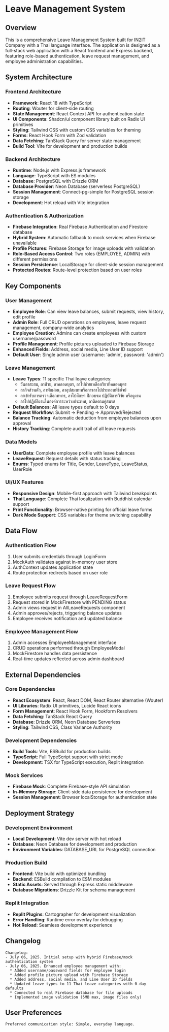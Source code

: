 # Leave Management System

## Overview

This is a comprehensive Leave Management System built for IN2IT Company with a Thai language interface. The application is designed as a full-stack web application with a React frontend and Express backend, featuring role-based authentication, leave request management, and employee administration capabilities.

## System Architecture

### Frontend Architecture
- **Framework**: React 18 with TypeScript
- **Routing**: Wouter for client-side routing
- **State Management**: React Context API for authentication state
- **UI Components**: Shadcn/ui component library built on Radix UI primitives
- **Styling**: Tailwind CSS with custom CSS variables for theming
- **Forms**: React Hook Form with Zod validation
- **Data Fetching**: TanStack Query for server state management
- **Build Tool**: Vite for development and production builds

### Backend Architecture
- **Runtime**: Node.js with Express.js framework
- **Language**: TypeScript with ES modules
- **Database**: PostgreSQL with Drizzle ORM
- **Database Provider**: Neon Database (serverless PostgreSQL)
- **Session Management**: Connect-pg-simple for PostgreSQL session storage
- **Development**: Hot reload with Vite integration

### Authentication & Authorization
- **Firebase Integration**: Real Firebase Authentication and Firestore database
- **Hybrid System**: Automatic fallback to mock services when Firebase unavailable
- **Profile Pictures**: Firebase Storage for image uploads with validation
- **Role-Based Access Control**: Two roles (EMPLOYEE, ADMIN) with different permissions
- **Session Persistence**: LocalStorage for client-side session management
- **Protected Routes**: Route-level protection based on user roles

## Key Components

### User Management
- **Employee Role**: Can view leave balances, submit requests, view history, edit profile
- **Admin Role**: Full CRUD operations on employees, leave request management, company-wide analytics
- **Employee Creation**: Admins can create employees with custom username/password
- **Profile Management**: Profile pictures uploaded to Firebase Storage
- **Enhanced Fields**: Address, social media, Line User ID support
- **Default User**: Single admin user (username: 'admin', password: 'admin')

### Leave Management
- **Leave Types**: 11 specific Thai leave categories:
  * วันลาสะสม, ลาป่วย, ลาคลอดบุตร, ลาไปช่วยเหลือภริยาที่คลอดบุตร
  * ลากิจส่วนตัว, ลาพักผ่อน, ลาอุปสมบทหรือการลาไปประกอบพิธีฮัจย์
  * ลาเข้ารับการตรวจเลือกทหาร, ลาไปศึกษา ฝึกอบรม ปฏิบัติการวิจัย หรือดูงาน
  * ลาไปปฏิบัติงานในองค์การระหว่างประเทศ, ลาติดตามคู่สมรส
- **Default Balances**: All leave types default to 0 days
- **Request Workflow**: Submit → Pending → Approved/Rejected
- **Balance Tracking**: Automatic deduction from employee balances upon approval
- **History Tracking**: Complete audit trail of all leave requests

### Data Models
- **UserData**: Complete employee profile with leave balances
- **LeaveRequest**: Request details with status tracking
- **Enums**: Typed enums for Title, Gender, LeaveType, LeaveStatus, UserRole

### UI/UX Features
- **Responsive Design**: Mobile-first approach with Tailwind breakpoints
- **Thai Language**: Complete Thai localization with Buddhist calendar support
- **Print Functionality**: Browser-native printing for official leave forms
- **Dark Mode Support**: CSS variables for theme switching capability

## Data Flow

### Authentication Flow
1. User submits credentials through LoginForm
2. MockAuth validates against in-memory user store
3. AuthContext updates application state
4. Route protection redirects based on user role

### Leave Request Flow
1. Employee submits request through LeaveRequestForm
2. Request stored in MockFirestore with PENDING status
3. Admin views request in AllLeaveRequests component
4. Admin approves/rejects, triggering balance updates
5. Employee receives notification and updated balance

### Employee Management Flow
1. Admin accesses EmployeeManagement interface
2. CRUD operations performed through EmployeeModal
3. MockFirestore handles data persistence
4. Real-time updates reflected across admin dashboard

## External Dependencies

### Core Dependencies
- **React Ecosystem**: React, React DOM, React Router alternative (Wouter)
- **UI Libraries**: Radix UI primitives, Lucide React icons
- **Form Management**: React Hook Form, Hookform Resolvers
- **Data Fetching**: TanStack React Query
- **Database**: Drizzle ORM, Neon Database Serverless
- **Styling**: Tailwind CSS, Class Variance Authority

### Development Dependencies
- **Build Tools**: Vite, ESBuild for production builds
- **TypeScript**: Full TypeScript support with strict mode
- **Development**: TSX for TypeScript execution, Replit integration

### Mock Services
- **Firebase Mock**: Complete Firebase-style API simulation
- **In-Memory Storage**: Client-side data persistence for development
- **Session Management**: Browser localStorage for authentication state

## Deployment Strategy

### Development Environment
- **Local Development**: Vite dev server with hot reload
- **Database**: Neon Database for development and production
- **Environment Variables**: DATABASE_URL for PostgreSQL connection

### Production Build
- **Frontend**: Vite build with optimized bundling
- **Backend**: ESBuild compilation to ESM modules
- **Static Assets**: Served through Express static middleware
- **Database Migrations**: Drizzle Kit for schema management

### Replit Integration
- **Replit Plugins**: Cartographer for development visualization
- **Error Handling**: Runtime error overlay for debugging
- **Hot Reload**: Seamless development experience

## Changelog

```
Changelog:
- July 06, 2025. Initial setup with hybrid Firebase/mock authentication system
- July 06, 2025. Enhanced employee management with:
  * Added username/password fields for employee login
  * Added profile picture upload with Firebase Storage
  * Added address, social media, and Line User ID fields
  * Updated leave types to 11 Thai leave categories with 0-day defaults
  * Connected to real Firebase database for file uploads
  * Implemented image validation (5MB max, image files only)
```

## User Preferences

```
Preferred communication style: Simple, everyday language.
```